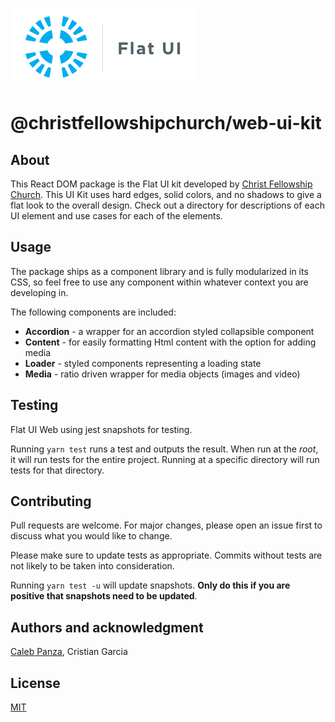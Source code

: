 ![alt christ-fellowship-flat-ui](./docs/static/Flat-UI-Logo.png)
# @christfellowshipchurch/web-ui-kit

## About
This React DOM package is the Flat UI kit developed by [Christ Fellowship Church](https://gochristfellowship.com). This UI Kit uses hard edges, solid colors, and no shadows to give a flat look to the overall design. Check out a directory for descriptions of each UI element and use cases for each of the elements.

## Usage
The package ships as a component library and is fully modularized in its CSS, so feel free to use any component within whatever context you are developing in.

The following components are included:
* **Accordion** - a wrapper for an accordion styled collapsible component
* **Content** - for easily formatting Html content with the option for adding media
* **Loader** - styled components representing a loading state
* **Media** - ratio driven wrapper for media objects (images and video)

## Testing
Flat UI Web using jest snapshots for testing.

Running `yarn test` runs a test and outputs the result. When run at the _root_, it will run tests for the entire project. Running at a specific directory will run tests for that directory.

## Contributing
Pull requests are welcome. For major changes, please open an issue first to discuss what you would like to change.

Please make sure to update tests as appropriate. Commits without tests are not likely to be taken into consideration.

Running `yarn test -u` will update snapshots. **Only do this if you are positive that snapshots need to be updated**.

## Authors and acknowledgment
[Caleb Panza](https://github.com/calebpanza), Cristian Garcia

## License
[MIT](https://choosealicense.com/licenses/mit/)
